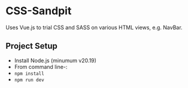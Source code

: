 # CSS-Sandpit
Uses Vue.js to trial CSS and SASS on various HTML views, e.g. NavBar.

## Project Setup
* Install Node.js (minumum v20.19)
* From command line-:
* `npm install`
* `npm run dev`
